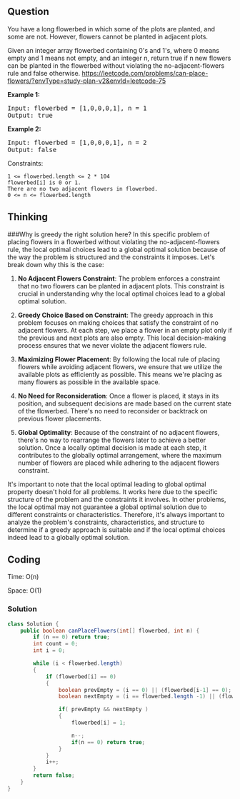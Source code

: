## Question
You have a long flowerbed in which some of the plots are planted, and some are not. However, flowers cannot be planted in adjacent plots.

Given an integer array flowerbed containing 0's and 1's, where 0 means empty and 1 means not empty, and an integer n, return true if n new flowers can be planted in the flowerbed without violating the no-adjacent-flowers rule and false otherwise.
https://leetcode.com/problems/can-place-flowers/?envType=study-plan-v2&envId=leetcode-75

**Example 1:**
<pre>
Input: flowerbed = [1,0,0,0,1], n = 1
Output: true
</pre>

**Example 2:**
<pre>
Input: flowerbed = [1,0,0,0,1], n = 2
Output: false
</pre>


Constraints:

    1 <= flowerbed.length <= 2 * 104
    flowerbed[i] is 0 or 1.
    There are no two adjacent flowers in flowerbed.
    0 <= n <= flowerbed.length


## Thinking
###Why is greedy the right solution here?
In this specific problem of placing flowers in a flowerbed without violating the no-adjacent-flowers rule, the local optimal choices lead to a global optimal solution because of the way the problem is structured and the constraints it imposes. Let's break down why this is the case:

1. **No Adjacent Flowers Constraint**: The problem enforces a constraint that no two flowers can be planted in adjacent plots. This constraint is crucial in understanding why the local optimal choices lead to a global optimal solution.

2. **Greedy Choice Based on Constraint**: The greedy approach in this problem focuses on making choices that satisfy the constraint of no adjacent flowers. At each step, we place a flower in an empty plot only if the previous and next plots are also empty. This local decision-making process ensures that we never violate the adjacent flowers rule.

3. **Maximizing Flower Placement**: By following the local rule of placing flowers while avoiding adjacent flowers, we ensure that we utilize the available plots as efficiently as possible. This means we're placing as many flowers as possible in the available space.

4. **No Need for Reconsideration**: Once a flower is placed, it stays in its position, and subsequent decisions are made based on the current state of the flowerbed. There's no need to reconsider or backtrack on previous flower placements.

5. **Global Optimality**: Because of the constraint of no adjacent flowers, there's no way to rearrange the flowers later to achieve a better solution. Once a locally optimal decision is made at each step, it contributes to the globally optimal arrangement, where the maximum number of flowers are placed while adhering to the adjacent flowers constraint.

It's important to note that the local optimal leading to global optimal property doesn't hold for all problems. It works here due to the specific structure of the problem and the constraints it involves. In other problems, the local optimal may not guarantee a global optimal solution due to different constraints or characteristics. Therefore, it's always important to analyze the problem's constraints, characteristics, and structure to determine if a greedy approach is suitable and if the local optimal choices indeed lead to a globally optimal solution.

## Coding
Time: O(n)  

Space: O(1)

### Solution
```java
class Solution {
    public boolean canPlaceFlowers(int[] flowerbed, int n) {
        if (n == 0) return true;
        int count = 0;
        int i = 0;

        while (i < flowerbed.length)
        {
            if (flowerbed[i] == 0)
            {
                boolean prevEmpty = (i == 0) || (flowerbed[i-1] == 0);
                boolean nextEmpty = (i == flowerbed.length -1) || (flowerbed[i+1] == 0);

                if( prevEmpty && nextEmpty )
                {
                    flowerbed[i] = 1;

                    n--;
                    if(n == 0) return true;
                }
            }
            i++;
        }
        return false;
    }
}
```

